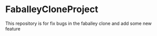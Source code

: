 # FaballeyCloneProject
This repository is for fix  bugs in the faballey clone and add some new feature
